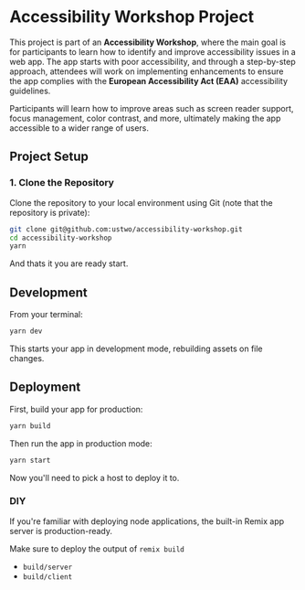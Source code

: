 # Accessibility Workshop Project

This project is part of an **Accessibility Workshop**, where the main goal is for participants to learn how to identify and improve accessibility issues in a web app. The app starts with poor accessibility, and through a step-by-step approach, attendees will work on implementing enhancements to ensure the app complies with the **European Accessibility Act (EAA)** accessibility guidelines.

Participants will learn how to improve areas such as screen reader support, focus management, color contrast, and more, ultimately making the app accessible to a wider range of users.

## Project Setup

### 1. Clone the Repository

Clone the repository to your local environment using Git (note that the repository is private):

```bash
git clone git@github.com:ustwo/accessibility-workshop.git
cd accessibility-workshop
yarn
```

And thats it you are ready start.

## Development

From your terminal:

```sh
yarn dev
```

This starts your app in development mode, rebuilding assets on file changes.

## Deployment

First, build your app for production:

```sh
yarn build
```

Then run the app in production mode:

```sh
yarn start
```

Now you'll need to pick a host to deploy it to.

### DIY

If you're familiar with deploying node applications, the built-in Remix app server is production-ready.

Make sure to deploy the output of `remix build`

- `build/server`
- `build/client`
